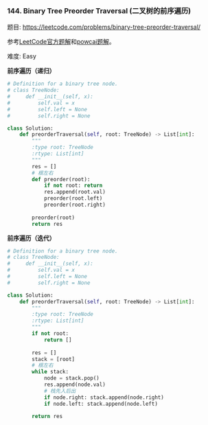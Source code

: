 ### 144. Binary Tree Preorder Traversal (二叉树的前序遍历)

题目:
<https://leetcode.com/problems/binary-tree-preorder-traversal/>


参考[LeetCode官方题解](https://leetcode-cn.com/problems/binary-tree-preorder-traversal/solution/er-cha-shu-de-qian-xu-bian-li-by-leetcode/)和[powcai题解](https://leetcode-cn.com/problems/binary-tree-preorder-traversal/solution/di-gui-he-die-dai-by-powcai-5/)。

难度:   Easy


**前序遍历（递归）**

```python
# Definition for a binary tree node.
# class TreeNode:
#     def __init__(self, x):
#         self.val = x
#         self.left = None
#         self.right = None

class Solution:
    def preorderTraversal(self, root: TreeNode) -> List[int]:
        """
        :type root: TreeNode
        :rtype: List[int]
        """
        res = []
        # 根左右
        def preorder(root):
            if not root: return
            res.append(root.val)
            preorder(root.left)
            preorder(root.right)
            
        preorder(root)
        return res
```

**前序遍历（迭代）**

```python
# Definition for a binary tree node.
# class TreeNode:
#     def __init__(self, x):
#         self.val = x
#         self.left = None
#         self.right = None

class Solution:
    def preorderTraversal(self, root: TreeNode) -> List[int]:
        """
        :type root: TreeNode
        :rtype: List[int]
        """
        if not root:
            return []
        
        res = []
        stack = [root]
        # 根左右
        while stack:
            node = stack.pop()
            res.append(node.val)
            # 栈先入后出
            if node.right: stack.append(node.right)
            if node.left: stack.append(node.left)
                
        return res
```